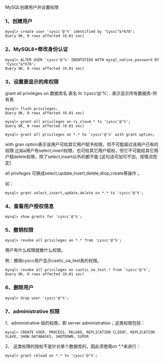 MySQL创建用户并设置权限


### 1、创建用户
```shell script
mysql> create user 'cyscc'@'%' identified by 'Cyscc^&*678';
Query OK, 0 rows affected (0.01 sec)
```

### 2、MySQL8+修改身份认证
```shell script
mysql> ALTER USER 'cyscc'@'%' IDENTIFIED WITH mysql_native_password BY 'Cyscc^&*678';
Query OK, 0 rows affected (0.01 sec)
```

### 3、设置要显示的库权限
grant all privileges on 数据库名.表名 to ‘cyscc’@’%’;
*.*	表示显示所有数据库-所有表

```shell script
mysql> flush privileges;
Query OK, 0 rows affected (0.01 sec)

mysql> grant all privileges on ry_cloud.* to 'cyscc'@'%';
Query OK, 0 rows affected (0.01 sec)
```
```shell script
mysql> grant all privileges on *.* to 'cyscc'@'%' with grant option;
```
with gran option表示该用户可给其它用户赋予权限，但不可能超过该用户已有的权限
比如a用户有select,insert权限，也可给其它用户赋权，但它不可能给其它用户赋delete权限，除了select,insert以外的都不能
[这句话可加可不加，视情况而定]

all privileges 可换成select,update,insert,delete,drop,create等操作 。

如：
```shell script
mysql> grant select,insert,update,delete on *.* to 'cyscc'@'%';
```

### 4、查看用户授权信息
```shell script
mysql> show grants for 'cyscc'@'%';
```

### 5、撤销权限
```shell script
mysql> revoke all privileges on *.* from 'cyscc'@'%';
```
用户有什么权限就撤什么权限。

例：撤销cyscc用户显示castic_oa_test表的权限。
```shell script
mysql> revoke all privileges on castic_oa_test.* from 'cyscc'@'%';
Query OK, 0 rows affected (0.01 sec)
```

### 6、删除用户
```shell script
mysql> drop user 'cyscc'@'%';
```

### 7、administrative 权限
1、administrative 级的权限，即 server administration；这类权限包括：
```shell script
mysql> CREATE USER, PROCESS, RELOAD, REPLICATION CLIENT, REPLICATION SLAVE, SHOW DATABASES, SHUTDOWN, SUPER
```
2、 这类权限的授权不是针对某个数据库的，因此须使用on *.*来进行：
```shell script
mysql> grant reload on *.* to 'cyscc'@'%';
```